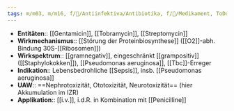 ```yaml
---
tags: m/m03, m/m16, f/🦠/Antiinfektiva/Antibiotika, f/💊/Medikament, ToDo
---
```

- **Entitäten**:: [[Gentamicin]], [[Tobramycin]], [[Streptomycin]]
- **Wirkmechanismus**:: [[Störung der Proteinbiosynthese]] ([[O2]]-abh. Bindung 30S-[[Ribosomen]])
- **Wirkspektrum**:: [[gramnegativ]], eingeschränkt [[grampositiv]] ([[Staphylokokken]]), [[Pseudomonas aeruginosa]], [[Tbc]]-Erreger
- **Indikation**:: Lebensbedrohliche [[Sepsis]], insb. [[Pseudomonas aeruginosa]]
- **UAW**:: ==Nephrotoxizität, Ototoxizität, Neurotoxizität== (hier Akkumulation im IZR)
- **Applikation**:: [[i.v.]], i.d.R. in Kombination mit [[Penicilline]]